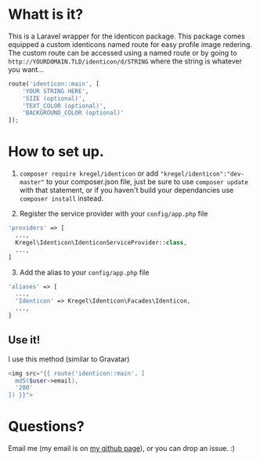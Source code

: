 # Whatt is it?
This is a Laravel wrapper for the identicon package. This package comes equipped a custom 
identicons named route for easy profile image redering. The custom route can be accessed using a named route or by going to 
`http://YOURDOMAIN.TLD/identicon/d/STRING` where the string is whatever you want...
```php
route('identicon::main', [
    'YOUR STRING HERE', 
    'SIZE (optional)', 
    'TEXT_COLOR (optional)', 
    'BACKGROUND_COLOR (optional)'
]);
```

# How to set up.
  1.  `composer require kregel/identicon`
      or add `"kregel/identicon":"dev-master"` to your composer.json file, just be sure to use `composer update` with that statement, or if you haven't build your dependancies use `composer install` instead.
      
      
  2.  Register the service provider with your `config/app.php` file
  
  ```php
  'providers' => [
    ...,
    Kregel\Identicon\IdenticonServiceProvider::class,
    ...,
  ]
  ```
  3.  Add the alias to your `config/app.php` file
  
  ```php
  'aliases' => [
    ...,
    'Identicon' => Kregel\Identicon\Facades\Identicon,
    ...,
  ]
  ```
## Use it!
  I use this method (similar to Gravatar)
  ```php
  <img src="{{ route('identicon::main', [
    md5($user->email), 
    '200' 
]) }}">
  ```

# Questions?
Email me (my email is on [my github page](http://github.com/austinkregel)), or you can drop an issue. :)
